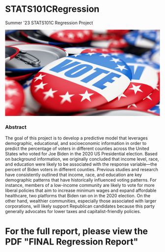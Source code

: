 # STATS101CRegression
Summer '23 STATS101C Regression Project

![](readmebanner.png)

### Abstract

The goal of this project is to develop a predictive model that leverages demographic, educational,
and socioeconomic information in order to predict the percentage of voters in different counties
across the United States who voted for Joe Biden in the 2020 US Presidential election. Based on
background information, we originally concluded that income level, race, and education were likely to
be associated with the response variable—the percent of Biden voters in different counties. Previous
studies and research have consistently outlined that income, race, and education are key demographic
patterns that have historically influenced voting patterns. 
For instance, members of a low-income community are likely to vote for more liberal policies that aim to increase
minimum wages and expand affordable healthcare, two platforms that Biden ran on in the 2020
election. On the other hand, wealthier communities,
especially those associated with larger corporations, will likely support Republican candidates
because this party generally advocates for lower taxes and capitalist-friendly policies.

# For the full report, please view the PDF "FINAL Regression Report"
